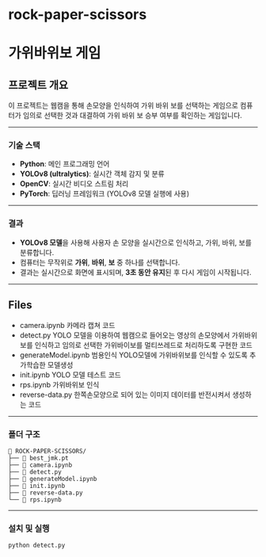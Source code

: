# rock-paper-scissors

# 가위바위보 게임 

## 프로젝트 개요
이 프로젝트는 웹캠을 통해 손모양을 인식하여 가위 바위 보를 선택하는 게임으로 컴퓨터가 임의로 선택한 것과 대결하여 가위 바위 보 승부 여부를 확인하는 게임입니다.
<!--
올인원 Pass! 인공지능 프로젝트 마스터 교육 과정에서 팀프로젝트로 진행하였습니다.

## 기여자
이 프로젝트에 기여하신 분들은 백송이, 장지연, 정문경, 허경입니다.

## 참고
생성형 AI 툴을 활용하여 코드가 작성되었고 테스트를 하면서 수정 보완하였습니다.
-->
---

### 기술 스택

- **Python**: 메인 프로그래밍 언어
- **YOLOv8 (ultralytics)**: 실시간 객체 감지 및 분류
- **OpenCV**: 실시간 비디오 스트림 처리
- **PyTorch**: 딥러닝 프레임워크 (YOLOv8 모델 실행에 사용)

---

### 결과

- **YOLOv8 모델**을 사용해 사용자 손 모양을 실시간으로 인식하고, 가위, 바위, 보를 분류합니다.
- 컴퓨터는 무작위로 **가위**, **바위**, **보** 중 하나를 선택합니다.
- 결과는 실시간으로 화면에 표시되며, **3초 동안 유지**된 후 다시 게임이 시작됩니다.

---

## Files
- camera.ipynb
  카메라 캡쳐 코드
- detect.py
  YOLO 모델을 이용하여 웹캠으로 들어오는 영상의 손모양에서 가위바위보를 인식하고 임의로 선택한 가위바이보를 멀티쓰레드로 처리하도록 구현한 코드
- generateModel.ipynb
  범용인식 YOLO모델에 가위바위보를 인식할 수 있도록 추가학습한 모델생성
- init.ipynb
  YOLO 모델 테스트 코드
- rps.ipynb
  가위바위보 인식
- reverse-data.py
  한쪽손모양으로 되어 있는 이미지 데이터를 반전시켜서 생성하는 코드

---

### 폴더 구조

```plaintext
📂 ROCK-PAPER-SCISSORS/
├── 📄 best_jmk.pt                
├── 📄 camera.ipynb               
├── 📄 detect.py                  
├── 📄 generateModel.ipynb        
├── 📄 init.ipynb                
├── 📄 reverse-data.py            
└── 📄 rps.ipynb                 
```

---

### 설치 및 실행

   ```bash
   python detect.py

